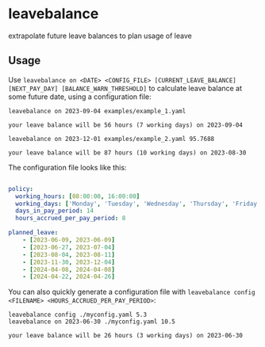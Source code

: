 # leavebalance

extrapolate future leave balances to plan usage of leave

## Usage

Use `leavebalance on <DATE> <CONFIG_FILE> [CURRENT_LEAVE_BALANCE] [NEXT_PAY_DAY] [BALANCE_WARN_THRESHOLD]` to calculate leave balance at some future date, using a configuration file:
```shell
leavebalance on 2023-09-04 examples/example_1.yaml

```
```
your leave balance will be 56 hours (7 working days) on 2023-09-04
```

```shell
leavebalance on 2023-12-01 examples/example_2.yaml 95.7688
```
```
your leave balance will be 87 hours (10 working days) on 2023-08-30

```

The configuration file looks like this:
```yaml

policy:
  working_hours: [08:00:00, 16:00:00]
  working_days: ['Monday', 'Tuesday', 'Wednesday', 'Thursday', 'Friday']
  days_in_pay_period: 14
  hours_accrued_per_pay_period: 8

planned_leave:
    - [2023-06-09, 2023-06-09]
    - [2023-06-27, 2023-07-04]
    - [2023-08-04, 2023-08-11]
    - [2023-11-30, 2023-12-04]
    - [2024-04-08, 2024-04-08]
    - [2024-04-22, 2024-04-26]
```

You can also quickly generate a configuration file with `leavebalance config <FILENAME> <HOURS_ACCRUED_PER_PAY_PERIOD>`:
```shell
leavebalance config ./myconfig.yaml 5.3
leavebalance on 2023-06-30 ./myconfig.yaml 10.5
```
```
your leave balance will be 26 hours (3 working days) on 2023-06-30
```